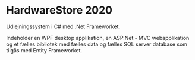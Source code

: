 # HardwareStore 2020

Udlejningssystem i C# med .Net Frameworket. 

Indeholder en WPF desktop applikation, en ASP.Net - MVC webapplikation og et fælles bibliotek med fælles data og fælles SQL server database som tilgås med Entity Frameworket.
